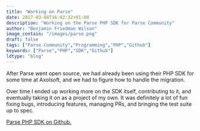 ```yaml
---
title: "Working on Parse"
date: 2017-03-08T16:02:32+01:00
description: "Working on the Parse PHP SDK for Parse Community"
author: "Benjamin Friedman Wilson"
image_contain: "/images/parse.png"
draft: false
tags: ["Parse Community","Programming","PHP","Github"]
keywords: ["Parse","PHP","SDK","Github"]
ldtype: "blog"
---
```


After Parse went open source, we had already been using their PHP SDK for some time at Axolsoft, and we had to figure how to handle the migration.

Over time I ended up working more on the SDK itself, contributing to it, and eventually taking it on as a project of my own.
It was definitely a lot of fun fixing bugs, introducing features, managing PRs, and bringing the test suite up to spec.

[Parse PHP SDK on Github.](https://github.com/parse-community/parse-php-sdk#readme)
